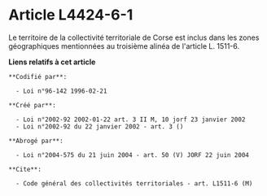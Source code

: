 # Article L4424-6-1

Le territoire de la collectivité territoriale de Corse est inclus dans les zones géographiques mentionnées au troisième
alinéa de l'article L. 1511-6.

**Liens relatifs à cet article**

	**Codifié par**:

	  - Loi n°96-142 1996-02-21

	**Créé par**:

	  - Loi n°2002-92 2002-01-22 art. 3 II M, 10 jorf 23 janvier 2002
	  - Loi n°2002-92 du 22 janvier 2002 - art. 3 ()

	**Abrogé par**:

	  - Loi n°2004-575 du 21 juin 2004 - art. 50 (V) JORF 22 juin 2004

	**Cite**:

	  - Code général des collectivités territoriales - art. L1511-6 (M)
